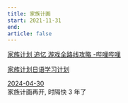 ```yaml
---
title: 家族计画
start: 2021-11-31
end: 
article: false
---
```


[家族计划 追忆 游戏全路线攻略 -哔哩哔哩](https://www.bilibili.com/read/cv17029050?from=search)

[家族计划日语学习计划](家族计划日语学习计划)

[2024-04-30](2024-04-30)  
家族计画再开, 时隔快 3 年了